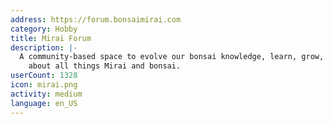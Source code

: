 ```yaml
---
address: https://forum.bonsaimirai.com
category: Hobby
title: Mirai Forum
description: |-
  A community-based space to evolve our bonsai knowledge, learn, grow, and collaborate
    about all things Mirai and bonsai.
userCount: 1328
icon: mirai.png
activity: medium
language: en_US
---
```


